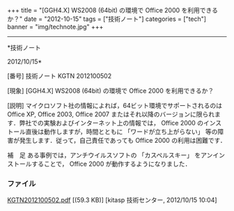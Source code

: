 ﻿+++
title = "[GGH4.X] WS2008 (64bit) の環境で Office 2000 を利用できるか？"
date = "2012-10-15"
tags = ["技術ノート"]
categories = ["tech"]
banner = "img/technote.jpg"
+++

-----------------------------------------------------------------------------------------------------------------------------

*技術ノート

2012/10/15*


[番号]
技術ノート KGTN 2012100502

[現象]
[GGH4.X] WS2008 (64bit) の環境で Office 2000 を利用できるか？

[説明]
マイクロソフト社の情報によれば，64ビット環境でサポートされるのは Office
XP, Office 2003, Office 2007
またはそれ以降のバージョンに限られます．弊社での実験およびインターネット上の情報では，
Office 2000 のインストール直後は動作しますが，時間とともに
「ワードが立ち上がらない」
等の障害が発生します．従って，自己責任であっても Office 2000
の利用は困難です．

補　足
ある事例では，アンチウイルスソフトの 「カスペルスキー」
をアンインストールすることで， Office 2000 が動作するようになりました．


### ファイル

 
 


[KGTN2012100502.pdf](http://techreport.kitasp.net/attachments/download/1020/KGTN2012100502.pdf)
 [(59.3 KB)] [kitasp 技術センター, 2012/10/15
10:04]


 


 

